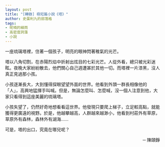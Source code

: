 ```yaml
---
layout: post
title: "[轉錄] 極短篇小說《塔》"
author: 史蛋利九的部落格
tags:
- 呢喃的細雨
- 高密度詞藻
- 小說
---
```

一座琉璃塔裡，住著一個孩子，明亮的眼神閃著稚氣的光芒。

塔以八角切割，在赤陽烈焰中折射出炫目的七彩光芒。人從外看，總只被光彩迷眩。夜晚大家紛紛散去，他們關心自己週遭甚於其他一切。而塔裡一片漆黑，沒人真正見過那小孩。

小孩逐漸長大，大到懂得探眼望望外面的世界。他看到外頭一群長相像他的「人」，高興地猛揮手叫喊。但是，無論怎麼叫、怎麼喊，沒一個人注意到他，大家只看得到這座美麗的琉璃塔。

小孩失望了，仍然好奇地想看看這世界。他發現只要爬上梯子，立足較高點，就能獲得更廣遠的視野。於是，他越攀越高，人群越來越渺小，他看到村莊外有草原，草原外有森林，森林外有湖海……

可是，塔的出口，究竟在哪兒呢？
<div style="text-align: right;">─ 陳頤錚</div>
